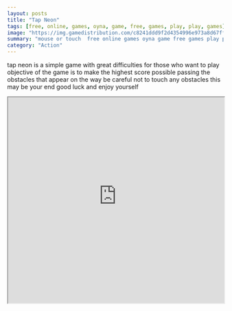```yaml
---
layout: posts
title: "Tap Neon"
tags: [free, online, games, oyna, game, free, games, play, play, games]
image: "https://img.gamedistribution.com/c8241ddd9f2d4354996e973a8d67ffeb.jpg"
summary: "mouse or touch  free online games oyna game free games play play games"
category: "Action"
---
```


tap neon is a simple game with great difficulties for those who want to play objective of the game is to make the highest score possible passing the obstacles that appear on the way be careful not to touch any obstacles this may be your end good luck and enjoy yourself

<iframe width="100%" height="480px;" src="https://html5.gamedistribution.com/c8241ddd9f2d4354996e973a8d67ffeb/"></iframe>